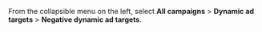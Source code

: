From the collapsible menu on the left, select **All campaigns** > **Dynamic ad targets** > **Negative dynamic ad targets**.

